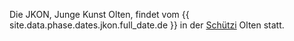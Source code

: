 Die JKON, Junge Kunst Olten, findet vom {{ site.data.phase.dates.jkon.full_date.de }} in der [Schützi](https://schuetzi.ch/) Olten statt. 
